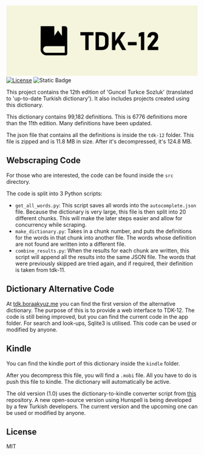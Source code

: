 ![TDK-12 Logo](./static/TDK12.png)
[![License](https://img.shields.io/badge/license-MIT-blue.svg)](LICENSE)
![Static Badge](https://img.shields.io/badge/total_definitions-99,182-brightgreen)

This project contains the 12th edition of 'Guncel Turkce Sozluk' (translated to 'up-to-date Turkish dictionary'). It also includes projects created using this dictionary.

This dictionary contains 99,182 definitions. This is 6776 definitions more than the 11th edition. Many definitions have been updated.

The json file that contains all the definitions is inside the `tdk-12` folder. This file is zipped and is 11.8 MB in size. After it's decompressed, it's 124.8 MB.

## Webscraping Code
For those who are interested, the code can be found inside the `src` directory.

The code is split into 3 Python scripts:
- `get_all_words.py`: This script saves all words into the `autocomplete.json` file. Because the dictionary is very large, this file is then split into 20 different chunks. This will make the later steps easier and allow for concurrency while scraping.
- `make_dictionary.py`: Takes in a chunk number, and puts the definitions for the words in that chunk into another file. The words whose definition are not found are written into a different file.
- `combine_results.py`: When the results for each chunk are written, this script will append all the results into the same JSON file. The words that were previously skipped are tried again, and if required, their definition is taken from tdk-11.

## Dictionary Alternative Code
At [tdk.boraakyuz.me](https://tdk.boraakyuz.me/) you can find the first version of the alternative dictionary. The purpose of this is to provide a web interface to TDK-12. The code is still being improved, but you can find the current code in the app folder. For search and look-ups, Sqlite3 is utilised. This code can be used or modified by anyone.

## Kindle
You can find the kindle port of this dictionary inside the `kindle` folder.

After you decompress this file, you will find a `.mobi` file. All you have to do is push this file to kindle. The dictionary will automatically be active.

The old version (1.0) uses the dictionary-to-kindle converter script from [this](https://github.com/anezih/guncel-turkce-sozluk-kindle-kobo-stardict) repository. A new open-source version using Hunspell is being developed by a few Turkish developers. The current version and the upcoming one can be used or modified by anyone.


## License
MIT